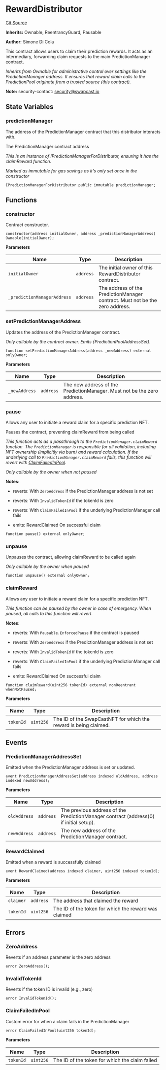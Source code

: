 # RewardDistributor
[Git Source](https://github.com/s-di-cola/swapcast/blob/fd3e92ac000764a2f74374fcba21b9ac2c9b9c35/src/RewardDistributor.sol)

**Inherits:**
Ownable, ReentrancyGuard, Pausable

**Author:**
Simone Di Cola

This contract allows users to claim their prediction rewards. It acts as an intermediary,
forwarding claim requests to the main PredictionManager contract.

*Inherits from Ownable for administrative control over settings like the PredictionManager address.
It ensures that reward claim calls to the PredictionPool originate from a trusted source (this contract).*

**Note:**
security-contact: security@swapcast.io


## State Variables
### predictionManager
The address of the PredictionManager contract that this distributor interacts with.

The PredictionManager contract address

*This is an instance of IPredictionManagerForDistributor, ensuring it has the claimReward function.*

*Marked as immutable for gas savings as it's only set once in the constructor*


```solidity
IPredictionManagerForDistributor public immutable predictionManager;
```


## Functions
### constructor

Contract constructor.


```solidity
constructor(address initialOwner, address _predictionManagerAddress) Ownable(initialOwner);
```
**Parameters**

|Name|Type|Description|
|----|----|-----------|
|`initialOwner`|`address`|The initial owner of this RewardDistributor contract.|
|`_predictionManagerAddress`|`address`|The address of the PredictionManager contract. Must not be the zero address.|


### setPredictionManagerAddress

Updates the address of the PredictionManager contract.

*Only callable by the contract owner. Emits {PredictionPoolAddressSet}.*


```solidity
function setPredictionManagerAddress(address _newAddress) external onlyOwner;
```
**Parameters**

|Name|Type|Description|
|----|----|-----------|
|`_newAddress`|`address`|The new address of the PredictionManager. Must not be the zero address.|


### pause

Allows any user to initiate a reward claim for a specific prediction NFT.

Pauses the contract, preventing claimReward from being called

*This function acts as a passthrough to the `PredictionManager.claimReward` function.
The `PredictionManager` is responsible for all validation, including NFT ownership (implicitly via burn) and reward calculation.
If the underlying call to `PredictionManager.claimReward` fails, this function will revert with [ClaimFailedInPool](/src/RewardDistributor.sol/contract.RewardDistributor.md#claimfailedinpool).*

*Only callable by the owner when not paused*

**Notes:**
- reverts: With `ZeroAddress` if the PredictionManager address is not set

- reverts: With `InvalidTokenId` if the tokenId is zero

- reverts: With `ClaimFailedInPool` if the underlying PredictionManager call fails

- emits: RewardClaimed On successful claim


```solidity
function pause() external onlyOwner;
```

### unpause

Unpauses the contract, allowing claimReward to be called again

*Only callable by the owner when paused*


```solidity
function unpause() external onlyOwner;
```

### claimReward

Allows any user to initiate a reward claim for a specific prediction NFT.

*This function can be paused by the owner in case of emergency.
When paused, all calls to this function will revert.*

**Notes:**
- reverts: With `Pausable.EnforcedPause` if the contract is paused

- reverts: With `ZeroAddress` if the PredictionManager address is not set

- reverts: With `InvalidTokenId` if the tokenId is zero

- reverts: With `ClaimFailedInPool` if the underlying PredictionManager call fails

- emits: RewardClaimed On successful claim


```solidity
function claimReward(uint256 tokenId) external nonReentrant whenNotPaused;
```
**Parameters**

|Name|Type|Description|
|----|----|-----------|
|`tokenId`|`uint256`|The ID of the SwapCastNFT for which the reward is being claimed.|


## Events
### PredictionManagerAddressSet
Emitted when the PredictionManager address is set or updated.


```solidity
event PredictionManagerAddressSet(address indexed oldAddress, address indexed newAddress);
```

**Parameters**

|Name|Type|Description|
|----|----|-----------|
|`oldAddress`|`address`|The previous address of the PredictionManager contract (address(0) if initial setup).|
|`newAddress`|`address`|The new address of the PredictionManager contract.|

### RewardClaimed
Emitted when a reward is successfully claimed


```solidity
event RewardClaimed(address indexed claimer, uint256 indexed tokenId);
```

**Parameters**

|Name|Type|Description|
|----|----|-----------|
|`claimer`|`address`|The address that claimed the reward|
|`tokenId`|`uint256`|The ID of the token for which the reward was claimed|

## Errors
### ZeroAddress
Reverts if an address parameter is the zero address


```solidity
error ZeroAddress();
```

### InvalidTokenId
Reverts if the token ID is invalid (e.g., zero)


```solidity
error InvalidTokenId();
```

### ClaimFailedInPool
Custom error for when a claim fails in the PredictionManager


```solidity
error ClaimFailedInPool(uint256 tokenId);
```

**Parameters**

|Name|Type|Description|
|----|----|-----------|
|`tokenId`|`uint256`|The ID of the token for which the claim failed|

